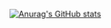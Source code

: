 [![Anurag's GitHub stats](https://github-readme-stats.vercel.app/api?username=kach0w&show_icons=true&bg_color=141414)](https://github.com/kach0w/github-readme-stats)
